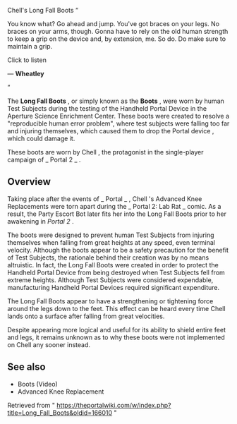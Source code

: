 Chell's Long Fall Boots  “

You know what? Go ahead and jump. You've got braces on your legs. No braces on
your arms, though. Gonna have to rely on the old human strength to keep a grip
on the device and, by extension, me. So do. Do make sure to maintain a grip.  

Click to listen

— **Wheatley**

”  
  
The **Long Fall Boots** , or simply known as the **Boots** , were worn by
human Test Subjects during the testing of the  Handheld Portal Device  in the
Aperture Science  Enrichment Center. These boots were created to resolve a
"reproducible human error problem", where test subjects were falling too far
and injuring themselves, which caused them to drop the  Portal device  , which
could damage it.

These boots are worn by  Chell  , the protagonist in the single-player
campaign of _ Portal 2  _ .

##  Overview

Taking place after the events of _ Portal  _ ,  Chell  's  Advanced Knee
Replacements  were torn apart during the _ Portal 2: Lab Rat  _ comic. As a
result, the  Party Escort Bot  later fits her into the Long Fall Boots prior
to her awakening in _Portal 2_ .

The boots were designed to prevent human Test Subjects from injuring
themselves when falling from great heights at any speed, even terminal
velocity. Although the boots appear to be a safety precaution for the benefit
of Test Subjects, the rationale behind their creation was by no means
altruistic. In fact, the Long Fall Boots were created in order to protect the
Handheld Portal Device  from being destroyed when Test Subjects fell from
extreme heights. Although Test Subjects were considered expendable,
manufacturing Handheld Portal Devices required significant expenditure.

The Long Fall Boots appear to have a strengthening or tightening force around
the legs down to the feet. This effect can be heard every time Chell lands
onto a surface after falling from great velocities.

Despite appearing more logical and useful for its ability to shield entire
feet and legs, it remains unknown as to why these boots were not implemented
on Chell any sooner instead.

##  See also

  * Boots (Video) 
  * Advanced Knee Replacement 

Retrieved from "
https://theportalwiki.com/w/index.php?title=Long_Fall_Boots&oldid=166010  "

